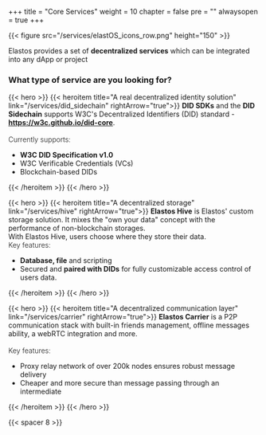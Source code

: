 
+++
title = "Core Services"
weight = 10
chapter = false
pre = ""
alwaysopen = true
+++

{{< figure src="/services/elastOS_icons_row.png" height="150" >}}

Elastos provides a set of **decentralized services** which can be integrated into any dApp or project

### What type of service are you looking for?

{{< hero >}}
    {{< heroitem title="A real decentralized identity solution" link="/services/did_sidechain" rightArrow="true">}}
        <b>DID SDKs</b> and the <b>DID Sidechain</b> supports W3C's Decentralized Identifiers (DID) standard -
        <b><a href="https://w3c.github.io/did-core" target="_blank" onclick="event.stopPropagation();">https://w3c.github.io/did-core</a></b>.<br/>
        <br/>
        <span style="font-weight: 300;">Currently supports:</span>
        <ul>
            <li><b>W3C DID Specification v1.0</b></li>
            <li>W3C Verificable Credentials (VCs)</li>
            <li>Blockchain-based DIDs</li>
        </ul>
    {{< /heroitem >}}
{{< /hero >}}

{{< hero >}}
    {{< heroitem title="A decentralized storage" link="/services/hive" rightArrow="true">}}
        <b>Elastos Hive</b> is Elastos' custom storage solution. It mixes the "own your data" concept with the performance of non-blockchain storages.
        <br/>
        With Elastos Hive, users choose where they store their data.
        </ul>
        <br/>
        <span style="font-weight: 300;">Key features:</span>
        <ul>
            <li><b>Database, file</b> and scripting</li>
            <li>Secured and <b>paired with DIDs</b> for fully customizable access control of users data.</li>
        </ul>
    {{< /heroitem >}}
{{< /hero >}}

{{< hero >}}
    {{< heroitem title="A decentralized communication layer" link="/services/carrier" rightArrow="true">}}
        <b>Elastos Carrier</b> is a P2P communication stack with built-in friends management, offline messages ability, a webRTC integration and more.<br/>
        <br/>
        <span style="font-weight: 300;">Key features:</span>
        <ul>
            <li>Proxy relay network of over 200k nodes ensures robust message delivery</li>
            <li>Cheaper and more secure than message passing through an intermediate</li>
        </ul>
        <!--
        <h5>
            <a href="https://github.com/elastos/Elastos.NET.Carrier.Native.SDK" target="_blank" onclick="event.stopPropagation();">
                <i class="fab fa-github" style="color: #222;"></i>
                https://github.com/elastos/Elastos.NET.Carrier.Native.SDK
            </a>
        </h5>
        -->
    {{< /heroitem >}}
{{< /hero >}}

{{< spacer 8 >}}
